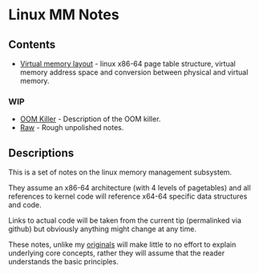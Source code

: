 # Linux MM Notes

## Contents

* [Virtual memory layout][virt_layout] - linux x86-64 page table structure,
  virtual memory address space and conversion between physical and virtual
  memory.

### WIP

* [OOM Killer][oom] - Description of the OOM killer.
* [Raw][raw] - Rough unpolished notes.

## Descriptions

This is a set of notes on the linux memory management subsystem.

They assume an x86-64 architecture (with 4 levels of pagetables) and all
references to kernel code will reference x64-64 specific data structures and
code.

Links to actual code will be taken from the current tip (permalinked via github)
but obviously anything might change at any time.

These notes, unlike my [originals][0] will make little to no effort to explain
underlying core concepts, rather they will assume that the reader understands
the basic principles.

[0]:https://github.com/lorenzo-stoakes/linux-vm-notes
[1]:https://ljs.io/patches.html

[virt_layout]:virt_layout.md
[oom]:oom.md
[raw]:raw.md
